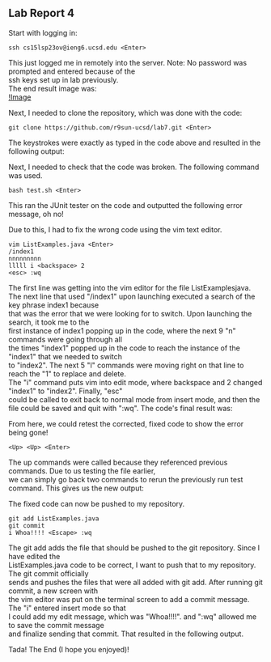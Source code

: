 ## Lab Report 4  
  
Start with logging in:
```
ssh cs15lsp23ov@ieng6.ucsd.edu <Enter>
```
This just logged me in remotely into the server. Note: No password was prompted and entered because of the  
ssh keys set up in lab previously.  
The end result image was:  
[!Image](Lab4ScreenShot1.PNG)  

Next, I needed to clone the repository, which was done with the code:  
```
git clone https://github.com/r9sun-ucsd/lab7.git <Enter>
```
The keystrokes were exactly as typed in the code above and resulted in the following output:  
  

Next, I needed to check that the code was broken. The following command was used.  
```
bash test.sh <Enter>
```
This ran the JUnit tester on the code and outputted the following error message, oh no!  
  
  
Due to this, I had to fix the wrong code using the vim text editor. 
```
vim ListExamples.java <Enter>
/index1 
nnnnnnnnn
lllll i <backspace> 2
<esc> :wq
```  
The first line was getting into the vim editor for the file ListExamplesjava.   
The next line that used "/index1" upon launching executed a search of the key phrase index1 because  
that was the error that we were looking for to switch. Upon launching the search, it took me to the  
first instance of index1 popping up in the code, where the next 9 "n" commands were going through all  
the times "index1" popped up in the code to reach the instance of the "index1" that we needed to switch  
to "index2". The next 5 "l" commands were moving right on that line to reach the "1" to replace and delete.  
The "i" command puts vim into edit mode, where backspace and 2 changed "index1" to "index2". Finally, "esc"  
could be called to exit back to normal mode from insert mode, and then the file could be saved and quit with ":wq". 
The code's final result was:  
 
  
From here, we could retest the corrected, fixed code to show the error being gone!  
```
<Up> <Up> <Enter>
```
The up commands were called because they referenced previous commands. Due to us testing the file earlier,  
we can simply go back two commands to rerun the previously run test command. This gives us the new output:  
  
  
The fixed code can now be pushed to my repository.  
```
git add ListExamples.java
git commit
i Whoa!!!! <Escape> :wq
```  
The git add adds the file that should be pushed to the git repository. Since I have edited the  
ListExamples.java code to be correct, I want to push that to my repository. The git commit officially  
sends and pushes the files that were all added with git add. After running git commit, a new screen with  
the vim editor was put on the terminal screen to add a commit message. The "i" entered insert mode so that  
I could add my edit message, which was "Whoa!!!!". <Escape> and ":wq" allowed me to save the commit message  
and finalize sending that commit. That resulted in the following output.  
  
  
Tada! The End (I hope you enjoyed)!
